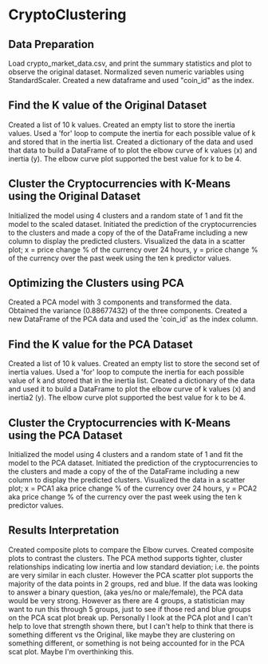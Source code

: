 # CryptoClustering

## Data Preparation
Load crypto_market_data.csv, and print the summary statistics and plot to observe the original dataset. Normalized seven numeric variables using StandardScaler. Created a new dataframe and used "coin_id" as the index.

## Find the K value of the Original Dataset
Created a list of 10 k values. Created an empty list to store the inertia values. Used a 'for' loop to compute the inertia for each possible value of k and stored that in the inertia list. Created a dictionary of the data and used that data to build a  DataFrame of to plot the elbow curve of k values (x) and inertia (y). The elbow curve plot supported the best value for k to be 4. 

## Cluster the Cryptocurrencies with K-Means using the Original Dataset
Initialized the model using 4 clusters and a random state of 1 and fit the model to the scaled dataset. Initiated the prediction of the cryptocurrencies to the clusters and made a copy of the of the DataFrame including a new column to display the predicted clusters. Visualized the data in a scatter plot; x = price change % of the currency over 24 hours, y = price change % of the currency over the past week using the ten k predictor values.

## Optimizing the Clusters using PCA
Created a PCA model with 3 components and transformed the data. Obtained the variance (0.88677432) of the three components. Created a new DataFrame of the PCA data and used the 'coin_id' as the index column. 

## Find the K value for the PCA Dataset
Created a list of 10 k values. Created an empty list to store the second set of inertia values. Used a 'for' loop to compute the inertia for each possible value of k and stored that in the inertia list. Created a dictionary of the data and used it to build a  DataFrame to plot the elbow curve of k values (x) and inertia2 (y). The elbow curve plot supported the best value for k to be 4. 

## Cluster the Cryptocurrencies with K-Means using the PCA Dataset
Initialized the model using 4 clusters and a random state of 1 and fit the model to the PCA dataset. Initiated the prediction of the cryptocurrencies to the clusters and made a copy of the of the DataFrame including a new column to display the predicted clusters. Visualized the data in a scatter plot; x = PCA1 aka price change % of the currency over 24 hours, y = PCA2 aka price change % of the currency over the past week using the ten k predictor values.

## Results Interpretation
Created composite plots to compare the Elbow curves. Created composite plots to contrast the clusters. The PCA method supports tighter, cluster relationships indicating low inertia and low standard deviation; i.e. the points are very similar in each cluster. However the PCA scatter plot supports the majority of the data points in 2 groups, red and blue. If the data was looking to answer a binary question, (aka yes/no or male/female), the PCA data would be very strong. However as there are 4 groups, a statistician may want to run this through 5 groups, just to see if those red and blue groups on the PCA scat plot break up. Personally I look at the PCA plot and I can't help to love that strength shown there, but I can't help to think that there is something different vs the Original, like maybe they are clustering on something different, or something is not being accounted for in the PCA scat plot. Maybe I'm overthinking this. 
